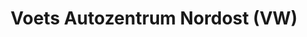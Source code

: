 ---
title: "Voets Autozentrum Nordost (VW)"
url: /magdeburg/voets-autozentrum-nordost-vw/
shop: Autohaus
---